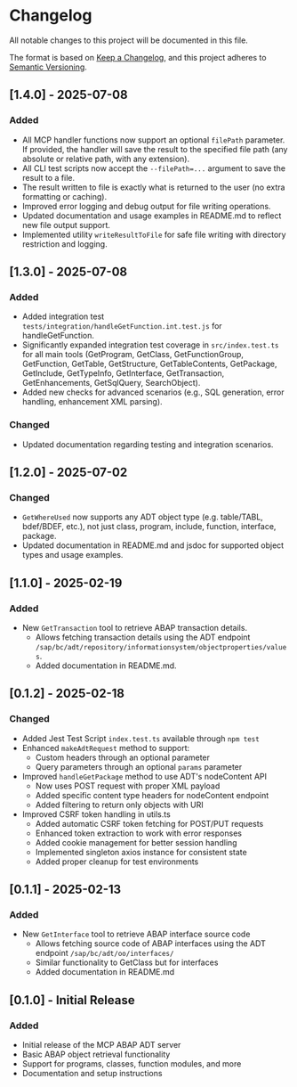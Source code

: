 # Changelog

All notable changes to this project will be documented in this file.

The format is based on [Keep a Changelog](https://keepachangelog.com/en/1.0.0/),
and this project adheres to [Semantic Versioning](https://semver.org/spec/v2.0.0.html).

## [1.4.0] - 2025-07-08

### Added
- All MCP handler functions now support an optional `filePath` parameter. If provided, the handler will save the result to the specified file path (any absolute or relative path, with any extension).
- All CLI test scripts now accept the `--filePath=...` argument to save the result to a file.
- The result written to file is exactly what is returned to the user (no extra formatting or caching).
- Improved error logging and debug output for file writing operations.
- Updated documentation and usage examples in README.md to reflect new file output support.
- Implemented utility `writeResultToFile` for safe file writing with directory restriction and logging.

## [1.3.0] - 2025-07-08

### Added
- Added integration test `tests/integration/handleGetFunction.int.test.js` for handleGetFunction.
- Significantly expanded integration test coverage in `src/index.test.ts` for all main tools (GetProgram, GetClass, GetFunctionGroup, GetFunction, GetTable, GetStructure, GetTableContents, GetPackage, GetInclude, GetTypeInfo, GetInterface, GetTransaction, GetEnhancements, GetSqlQuery, SearchObject).
- Added new checks for advanced scenarios (e.g., SQL generation, error handling, enhancement XML parsing).

### Changed
- Updated documentation regarding testing and integration scenarios.

## [1.2.0] - 2025-07-02

### Changed
- `GetWhereUsed` now supports any ADT object type (e.g. table/TABL, bdef/BDEF, etc.), not just class, program, include, function, interface, package.
- Updated documentation in README.md and jsdoc for supported object types and usage examples.

## [1.1.0] - 2025-02-19

### Added
- New `GetTransaction` tool to retrieve ABAP transaction details.
  - Allows fetching transaction details using the ADT endpoint `/sap/bc/adt/repository/informationsystem/objectproperties/values`.
  - Added documentation in README.md.

## [0.1.2] - 2025-02-18

### Changed
- Added Jest Test Script `index.test.ts` available through `npm test`
- Enhanced `makeAdtRequest` method to support:
  - Custom headers through an optional parameter
  - Query parameters through an optional `params` parameter
- Improved `handleGetPackage` method to use ADT's nodeContent API
  - Now uses POST request with proper XML payload
  - Added specific content type headers for nodeContent endpoint
  - Added filtering to return only objects with URI 
- Improved CSRF token handling in utils.ts
  - Added automatic CSRF token fetching for POST/PUT requests
  - Enhanced token extraction to work with error responses
  - Added cookie management for better session handling
  - Implemented singleton axios instance for consistent state
  - Added proper cleanup for test environments

## [0.1.1] - 2025-02-13

### Added
- New `GetInterface` tool to retrieve ABAP interface source code
  - Allows fetching source code of ABAP interfaces using the ADT endpoint `/sap/bc/adt/oo/interfaces/`
  - Similar functionality to GetClass but for interfaces
  - Added documentation in README.md

## [0.1.0] - Initial Release

### Added
- Initial release of the MCP ABAP ADT server
- Basic ABAP object retrieval functionality
- Support for programs, classes, function modules, and more
- Documentation and setup instructions
